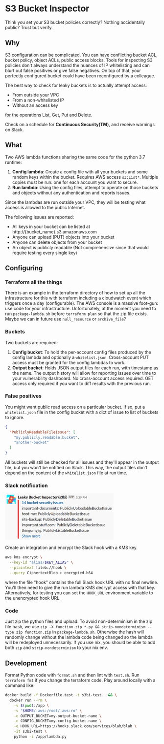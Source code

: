 # S3 Bucket Inspector
Think you set your S3 bucket policies correctly? Nothing accidentally public? Trust but verify.

## Why
S3 configuration can be complicated. You can have conflicting bucket ACL, bucket policy, object ACLs, public access blocks. Tools for inspecting S3 policies don't always understand the nuances of IP whitelisting and can blurt out false positives or give false negatives. On top of that, your perfectly configured bucket could have been reconfigured by a colleague.

The best way to check for leaky buckets is to actually attempt access:
- From outside your VPC
- From a non-whitelisted IP
- Without an access key

for the operations List, Get, Put and Delete.

Check on a schedule for **Continuous Security(TM)**, and receive warnings on Slack.

## What
Two AWS lambda functions sharing the same code for the python 3.7 runtime:

 1. **Config lambda**: Create a config file with all your buckets and some random keys within the bucket. Requires AWS access `s3:List*`. Multiple copies must be run: one for each account you want to secure.
 2. **Run lambda**: Using the config files, attempt to operate on those buckets and objects without any authentication and reports issues.

Since the lambdas are run outside your VPC, they will be testing what access is allowed to the public Internet.

The following issues are reported:
 - All keys in your bucket can be listed at http://{bucket_name}.s3.amazonaws.com
 - Anyone can upload (PUT) objects into your bucket
 - Anyone can delete objects from your bucket
 - An object is publicly readable (Not comprehensive since that would require testing every single key)

## Configuring

### Terraform all the things
There is an example in the terraform directory of how to set up all the infrastructure for this with terraform including a cloudwatch event which triggers once a day (configurable). The AWS console is a massive foot-gun: use code for your infrastructure. Unfortunately, at the moment you need to run `package-lambda.sh` before `terraform plan` so that the zip file exists. Maybe we can in future use `null_resource` or `archive_file`?

### Buckets
Two buckets are required:
1. **Config bucket**: To hold the per-account config files produced by the config lambda and optionally a `whitelist.json`. Cross-account PUT access must be granted for the config lambdas to work.
 2. **Output bucket**: Holds JSON output files for each run, with timestamp as the name. The output history will allow for reporting issues over time to your vulnerability dashboard. No cross-account access required. GET access only required if you want to diff results with the previous run.

### False positives
You might want public read access on a particular bucket. If so, put a `whitelist.json` file in the config bucket with a dict of issue to list of buckets to ignore.
```json
{
  "PubliclyReadableFileIssue": [
    "my.publicly.readable.bucket",
    "another-bucket"
  ]
}
```
All buckets will still be checked for all issues and they'll appear in the output file, but you won't be notified on Slack. This way, the output files don't depend on the content of the `whitelist.json` file at run time.

### Slack notification

<img height="150" alt="Leaky bucket Slack bot" src="https://raw.githubusercontent.com/heyhabito/s3-bucket-inspector/images/leaky.png">

Create an integration and encrypt the Slack hook with a KMS key.
```bash
aws kms encrypt \
  --key-id "alias/$KEY_ALIAS" \
  --plaintext fileb://hook \
  --query CiphertextBlob > encrypted.b64
```
where the file "hook" contains the full Slack hook URL with no final newline.
You'll then need to give the run lambda KMS decrypt access with that key.
Alternatively, for testing you can set the `HOOK_URL` environment variable to the unencrypted hook URL.

### Code
Just zip the python files and upload. To avoid non-determinism in the zip file hash, we use `zip -X function.zip *.py && strip-nondeterminism --type zip function.zip` in `package-lambda.sh`. Otherwise the hash will randomly change without the lambda code being changed so the lambda will be redeployed unnecessarily. If you use nix, you should be able to add both `zip` and `strip-nondeterminism` to your nix env.

## Development
Format Python code with `format.sh` and then lint with `test.sh`.
Run `terraform fmt` if you change the terraform code.
Play around locally with a command like:
```bash
docker build -f Dockerfile.test -t s3bi-test . && \
  docker run --rm \
    -v $(pwd):/app \
    -v "$HOME/.aws:/root/.aws:ro" \
    -e OUTPUT_BUCKET=my-output-bucket-name \
    -e CONFIG_BUCKET=my-config-bucket-name \
    -e HOOK_URL=https://hooks.slack.com/services/blah/blah \
    -it s3bi-test \
    python -i /app/lambda.py
```
